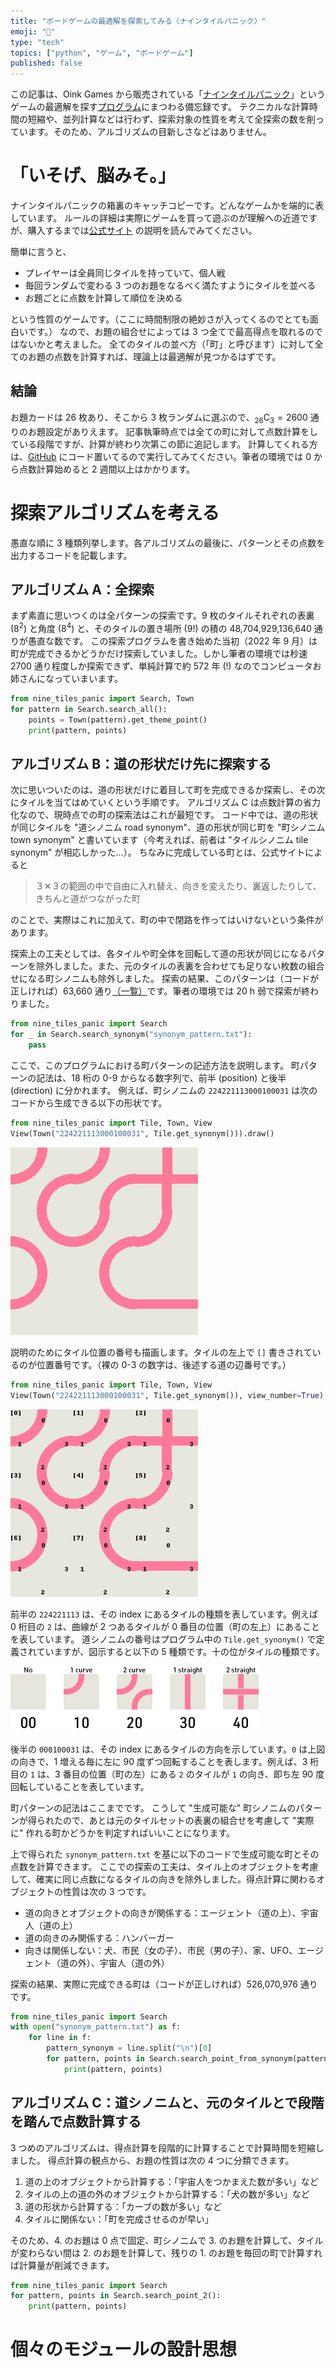 ```yaml
---
title: "ボードゲームの最適解を探索してみる〈ナインタイルパニック〉"
emoji: "🍔"
type: "tech"
topics: ["python", "ゲーム", "ボードゲーム"]
published: false
---
```


この記事は、Oink Games から販売されている「[ナインタイルパニック](https://oinkgames.com/ja/games/analog/nine-tiles-panic/)」というゲームの最適解を探す[プログラム](https://github.com/136s/nine_tiles_panic)にまつわる備忘録です。
テクニカルな計算時間の短縮や、並列計算などは行わず、探索対象の性質を考えて全探索の数を削っています。そのため、アルゴリズムの目新しさなどはありません。

# 「いそげ、脳みそ。」

ナインタイルパニックの箱裏のキャッチコピーです。どんなゲームかを端的に表しています。
ルールの詳細は実際にゲームを買って遊ぶのが理解への近道ですが、購入するまでは[公式サイト](https://oinkgames.com/ja/games/analog/nine-tiles-panic/) の説明を読んでみてください。

簡単に言うと、

- プレイヤーは全員同じタイルを持っていて、個人戦
- 毎回ランダムで変わる 3 つのお題をなるべく満たすようにタイルを並べる
- お題ごとに点数を計算して順位を決める

という性質のゲームです。（ここに時間制限の絶妙さが入ってくるのでとても面白いです。）
なので、お題の組合せによっては 3 つ全てで最高得点を取れるのではないかと考えました。
全てのタイルの並べ方（「町」と呼びます）に対して全てのお題の点数を計算すれば、理論上は最適解が見つかるはずです。

## 結論

お題カードは 26 枚あり、そこから 3 枚ランダムに選ぶので、$_{26}\mathrm{C}_3=2600$ 通りのお題設定がありえます。
記事執筆時点では全ての町に対して点数計算をしている段階ですが、計算が終わり次第この節に追記します。
計算してくれる方は、[GitHub](https://github.com/136s/nine_tiles_panic) にコード置いてるので実行してみてください。筆者の環境では 0 から点数計算始めると 2 週間以上はかかります。

# 探索アルゴリズムを考える

愚直な順に 3 種類列挙します。各アルゴリズムの最後に、パターンとその点数を出力するコードを記載します。

## アルゴリズム A：全探索

まず素直に思いつくのは全パターンの探索です。9 枚のタイルそれぞれの表裏 ($8^2$) と角度 ($8^4$) と、そのタイルの置き場所 ($9!$) の積の 48,704,929,136,640 通りが愚直な数です。
この探索プログラムを書き始めた当初（2022 年 9 月）は町が完成できるかどうかだけ探索していました。しかし筆者の環境では秒速 2700 通り程度しか探索できず、単純計算で約 572 年 (!) なのでコンピュータお姉さんになっていまいます。

```python
from nine_tiles_panic import Search, Town
for pattern in Search.search_all():
    points = Town(pattern).get_theme_point()
    print(pattern, points)
```

## アルゴリズム B：道の形状だけ先に探索する

次に思いついたのは、道の形状だけに着目して町を完成できるか探索し、その次にタイルを当てはめていくという手順です。
アルゴリズム C は点数計算の省力化なので、現時点での町の探索法はこれが最短です。
コード中では、道の形状が同じタイルを "道シノニム road synonym"、道の形状が同じ町を "町シノニム town synonym" と書いています（今考えれば、前者は "タイルシノニム tile synonym" が相応しかった…）。
ちなみに完成している町とは、公式サイトによると

> ３✕３の範囲の中で自由に入れ替え、向きを変えたり、裏返したりして、きちんと道がつながった町

のことで、実際はこれに加えて、町の中で閉路を作ってはいけないという条件があります。

探索上の工夫としては、各タイルや町全体を回転して道の形状が同じになるパターンを除外しました。また、元のタイルの表裏を合わせても足りない枚数の組合せになる町シノニムも除外しました。
探索の結果、このパターンは（コードが正しければ）63,660 通り[（一覧）](https://github.com/136s/nine_tiles_panic/blob/main/tests/expected/synonym_pattern.txt)です。筆者の環境では 20 h 弱で探索が終わりました。
```python
from nine_tiles_panic import Search
for _ in Search.search_synonym("synonym_pattern.txt"):
    pass
```

ここで、このプログラムにおける町パターンの記述方法を説明します。
町パターンの記法は、18 桁の 0-9 からなる数字列で、前半 (position) と後半 (direction) に分かれます。
例えば、町シノニムの `224221113000100031` は次のコードから生成できる以下の形状です。

```python
from nine_tiles_panic import Tile, Town, View
View(Town("224221113000100031", Tile.get_synonym())).draw()
```

!["tow synonym: 224221113000100031"](https://raw.githubusercontent.com/136s/nine_tiles_panic/main/tests/expected/224221113000100031_p.png)

説明のためにタイル位置の番号も描画します。タイルの左上で `[]` 書きされているのが位置番号です。（裸の 0-3 の数字は、後述する道の辺番号です。）

```python
from nine_tiles_panic import Tile, Town, View
View(Town("224221113000100031", Tile.get_synonym()), view_number=True).draw()
```

!["tow synonym with number: 224221113000100031"](/images/224221113000100031_p_n.png)

前半の `224221113` は、その index にあるタイルの種類を表しています。例えば 0 桁目の `2` は、曲線が 2 つあるタイルが 0 番目の位置（町の左上）にあることを表しています。
道シノニムの番号はプログラム中の `Tile.get_synonym()` で定義されていますが、図示すると以下の 5 種類です。十の位がタイルの種類です。

![road synonyms](/images/road_synonyms.png)

後半の `000100031` は、その index にあるタイルの方向を示しています。`0` は上図の向きで、1 増える毎に左に 90 度ずつ回転することを表します。例えば、3 桁目の `1` は、3 番目の位置（町の左）にある `2` のタイルが `1` の向き、即ち左 90 度回転していることを表しています。

町パターンの記法はここまでです。
こうして "生成可能な" 町シノニムのパターンが得られたので、あとは元のタイルセットの表裏の組合せを考慮して "実際に" 作れる町かどうかを判定すればいいことになります。

上で得られた `synonym_pattern.txt` を基に以下のコードで生成可能な町とその点数を計算できます。
ここでの探索の工夫は、タイル上のオブジェクトを考慮して、確実に同じ点数になるタイルの向きを除外しました。得点計算に関わるオブジェクトの性質は次の 3 つです。

- 道の向きとオブジェクトの向きが関係する：エージェント（道の上）、宇宙人（道の上）
- 道の向きのみ関係する：ハンバーガー
- 向きは関係しない：犬、市民（女の子）、市民（男の子）、家、UFO、エージェント（道の外）、宇宙人（道の外）

探索の結果、実際に完成できる町は（コードが正しければ）526,070,976 通りです。

```python
from nine_tiles_panic import Search
with open("synonym_pattern.txt") as f:
    for line in f:
        pattern_synonym = line.split("\n")[0]
        for pattern, points in Search.search_point_from_synonym(pattern_synonym):
            print(pattern, points)
```

## アルゴリズム C：道シノニムと、元のタイルとで段階を踏んで点数計算する

3 つめのアルゴリズムは、得点計算を段階的に計算することで計算時間を短縮しました。
得点計算の観点から、お題の性質は次の 4 つに分類できます。

1. 道の上のオブジェクトから計算する：「宇宙人をつかまえた数が多い」など
2. タイルの上の道の外のオブジェクトから計算する：「犬の数が多い」など
3. 道の形状から計算する：「カーブの数が多い」など
4. タイルに関係ない：「町を完成させるのが早い」

そのため、4. のお題は 0 点で固定、町シノニムで 3. のお題を計算して、タイルが変わらない間は 2. のお題を計算して、残りの 1. のお題を毎回の町で計算すれば計算量が削減できます。

```python
from nine_tiles_panic import Search
for pattern, points in Search.search_point_2():
    print(pattern, points)
```

# 個々のモジュールの設計思想
